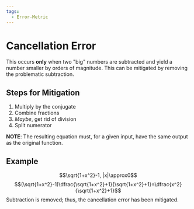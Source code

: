 ```yaml
---
tags:
  - Error-Metric
---
```

# Cancellation Error
This occurs **only** when two "big" numbers are subtracted and yield a number smaller by orders of magnitude. This can be mitigated by removing the problematic subtraction.
## Steps for Mitigation
1. Multiply by the conjugate
2. Combine fractions
3. *Maybe*, get rid of division
4. Split numerator

**NOTE**: The resulting equation must, for a given input, have the same output as the original function.
## Example
$$\sqrt{1+x^2}-1, |x|\approx0$$
$$(\sqrt{1+x^2}-1)\dfrac{\sqrt{1+x^2}+1}{\sqrt{1+x^2}+1}=\dfrac{x^2}{\sqrt{1+x^2}+1}$$
Subtraction is removed; thus, the cancellation error has been mitigated.